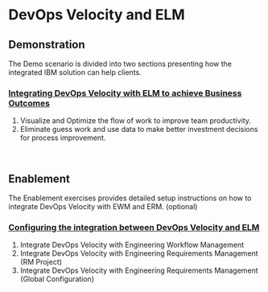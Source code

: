 # DevOps Velocity and ELM 

## Demonstration

The Demo scenario is divided into two sections presenting how the integrated IBM solution can help clients.
### [Integrating DevOps Velocity with ELM to achieve Business Outcomes](demo1/index.md)
1. Visualize and Optimize the flow of work to improve team productivity.
2. Eliminate guess work and use data to make better investment decisions for process improvement.
<br/>

## Enablement

The Enablement exercises provides detailed setup instructions on how to integrate DevOps Velocity with EWM and ERM. (optional)
### [Configuring the integration between DevOps Velocity and ELM](enable1/index.md)
1. Integrate DevOps Velocity with Engineering Workflow Management
2. Integrate DevOps Velocity with Engineering Requirements Management (RM Project)
3. Integrate DevOps Velocity with Engineering Requirements Management (Global Configuration)